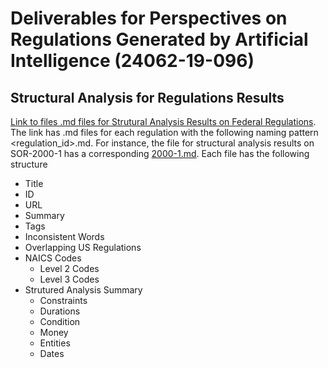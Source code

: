 # Deliverables for Perspectives on Regulations Generated by Artificial Intelligence (24062-19-096)

## Structural Analysis for Regulations Results

[Link to files .md files for Strutural Analysis Results on Federal Regulations](regulations). The link has .md files for each regulation with the following naming pattern <regulation_id>.md. For instance, the file for structural analysis results on SOR-2000-1 has a corresponding [2000-1.md](regulations/SOR-2000-1.md). Each file has the following structure
 
* Title
* ID
* URL
* Summary
* Tags
* Inconsistent Words
* Overlapping US Regulations
* NAICS Codes
  * Level 2 Codes
  * Level 3 Codes
* Strutured Analysis Summary
  * Constraints
  * Durations
  * Condition
  * Money
  * Entities
  * Dates

